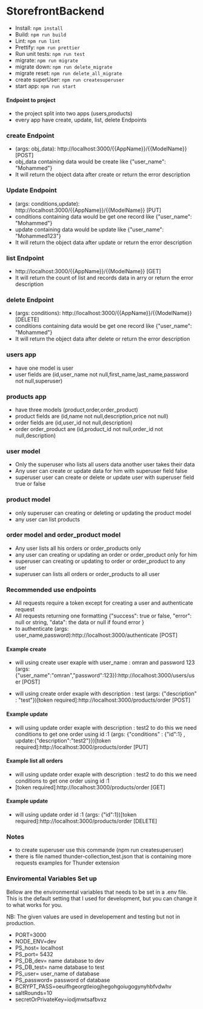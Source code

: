 # StorefrontBackend

- Install: `npm install`
- Build: `npm run build`
- Lint: `npm run lint`
- Prettify: `npm run prettier`
- Run unit tests: `npm run test`
- migrate: `npm run migrate`
- migrate down: `npm run delete_migrate`
- migrate reset: `npm run delete_all_migrate`
- create superUser: `npm run createsuperuser`
- start app: `npm run start`

#### Endpoint to project

- the project split into two apps (users,products)
- every app have create, update, list, delete Endpoints

### create Endpoint

- (args: obj_data): http://localhost:3000/{{AppName}}/{{ModelName}} [POST]
- obj_data containing data would be create like {"user_name": "Mohammed"}
- It will return the object data after create or return the error description

### Update Endpoint

- (args: conditions,update): http://localhost:3000/{{AppName}}/{{ModelName}} [PUT]
- conditions containing data would be get one record like {"user_name": "Mohammed"}
- update containing data would be update like {"user_name": "Mohammed123"}
- It will return the object data after update or return the error description

### list Endpoint

- http://localhost:3000/{{AppName}}/{{ModelName}} [GET]
- It will return the count of list and records data in arry or return the error description

### delete Endpoint

- (args: conditions): http://localhost:3000/{{AppName}}/{{ModelName}} [DELETE]
- conditions containing data would be get one record like {"user_name": "Mohammed"}
- It will return the object data after delete or return the error description

### users app

- have one model is user
- user fields are (id,user_name not null,first_name,last_name,password not null,superuser)

### products app

- have three models (product,order,order_product)
- product fields are (id,name not null,description,price not null)
- order fields are (id,user_id not null,description)
- order order_product are (id,product_id not null,order_id not null,description)

### user model

- Only the superuser who lists all users data another user takes their data
- Any user can create or update data for him with superuser field false
- superuser user can create or delete or update user with superuser field true or false

### product model

- only superuser can creating or deleting or updating the product model
- any user can list products

### order model and order_product model

- Any user lists all his orders or order_products only
- any user can creating or updating an order or order_product only for him
- superuser can creating or updating to order or order_product to any user
- superuser can lists all orders or order_products to all user

### Recommended use endpoints

- All requests require a token except for creating a user and authenticate request
- All requests returning one formatting {"success": true or false, "error": null or string, "data": the data or null if found error }
- to authenticate (args: user_name,password):http://localhost:3000/authenticate [POST]

#### Example create

- will using create user exaple with user_name : omran and password 123
  (args: {"user_name":"omran","password":123}):http://localhost:3000/users/user [POST]

- will using create order exaple with description : test
  (args: {"description" : "test"})[token required]:http://localhost:3000/products/order [POST]

#### Example update

- will using update order exaple with description : test2 to do this we need conditions to get one order using id :1
  (args: {"conditions" : {"id":1} , update:{"description":"test2"}})[token required]:http://localhost:3000/products/order [PUT]

#### Example list all orders

- will using update order exaple with description : test2 to do this we need conditions to get one order using id :1
- [token required]:http://localhost:3000/products/order [GET]

#### Example update

- will using update order id :1
  (args: {"id":1})[token required]:http://localhost:3000/products/order [DELETE]

### Notes

- to create superuser use this commande (npm run createsuperuser)
- there is file named thunder-collection_test.json that is containing more requests examples for Thunder extension

### Enviromental Variables Set up

Bellow are the environmental variables that needs to be set in a .env file. This is the default setting that I used for development, but you can change it to what works for you.

NB: The given values are used in developement and testing but not in production.

- PORT=3000
- NODE_ENV=dev
- PS_host= localhost
- PS_port= 5432
- PS_DB_dev= name database to dev
- PS_DB_test= name database to test
- PS_user= user_name of database
- PS_password= password of database
- BCRYPT_PASS=oeuifhgeorgtleiogjhegohgoiugogynyhbfvdwhv
- saltRounds=10
- secretOrPrivateKey=iodjmwtsafbvxz
